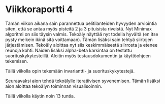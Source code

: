 # Viikkoraportti 4
Tämän viikon aikana sain parannettua pelitilanteiden hyvyyden arviointia siten, että se antaa myös pisteitä 2 ja 3 pituisista riveistä. Nyt Minimax algoritmi on siis täysin valmis. Tekoäly näyttää nyt todella hyvältä (en itse pysty melkein ikinä sitä voittamaan). Tämän lisäksi sain tehtyä siirtojen järjestämisen. Tekoäly aloittaa nyt siis keskimmäisestä siirrosta ja etenee reunoja kohti. Näiden lisäksi alpha-beta karsintaa on testattu suorituskykytesteillä. Aloitin myös testausdokumentin ja käyttöohjeen tekemisen.

Tällä viikolla opin tekemään invariantti- ja suorituskykytestejä.

Seuraavaksi aion tehdä tekoälylle iteratiivisen syvenemisen. Tämän lisäksi aion aloittaa tekoälyn toiminnan visualisoinnin.

Tällä viikolla käytin noin 13 tuntia.
